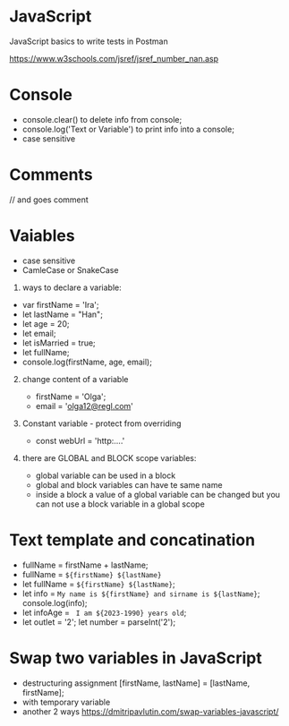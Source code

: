 # JavaScript

JavaScript basics to write tests in Postman

https://www.w3schools.com/jsref/jsref_number_nan.asp

# Console

- console.clear() to delete info from console;
- console.log('Text or Variable') to print info into a console;
- case sensitive
  
# Comments
// and goes comment

# Vaiables

- case sensitive
- CamleCase or SnakeCase

1) ways to declare a variable:

- var  firstName = 'Ira';
- let lastName = "Han";
- let age = 20;
- let email;
- let isMarried = true;
- let fullName;
- console.log(firstName, age, email);

2) change content of a variable
   
   - firstName = 'Olga';
   - email = 'olga12@regl.com'
     
3) Constant variable - protect from overriding

   - const webUrl = 'http:....'

4) there are GLOBAL and BLOCK scope variables:
   - global variable can be used in a block
   - global and block variables can have te same name
   - inside a block a value of a global variable can be changed but you can not use a block variable in a global scope
  
# Text template and concatination

   - fullName = firstName + lastName;
   - fullName = `${firstName} ${lastName}`
   - let fullName = `${firstName} ${lastName}`;
   - let info = `My name is ${firstName} and sirname is ${lastName}`; console.log(info);
   - let infoAge = ` I am ${2023-1990} years old`;
   - let outlet = '2'; let number = parseInt('2');
  
# Swap two variables in JavaScript
- destructuring assignment
  [firstName, lastName] = [lastName, firstName];
- with temporary variable
- another 2 ways https://dmitripavlutin.com/swap-variables-javascript/










     




